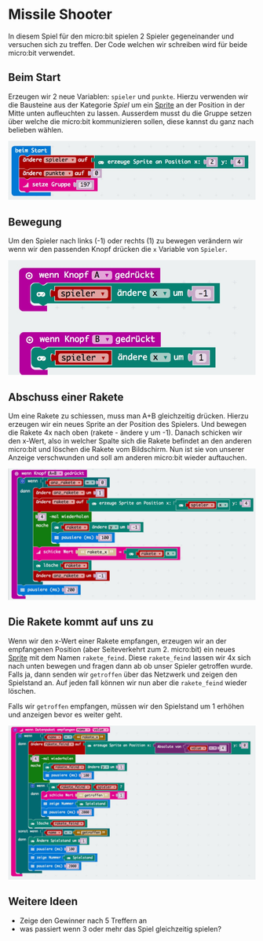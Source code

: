 # Missile Shooter

In diesem Spiel für den micro:bit spielen 2 Spieler gegeneinander und versuchen sich zu treffen.
Der Code welchen wir schreiben wird für beide micro:bit verwendet.

## Beim Start

Erzeugen wir 2 neue Variablen: ```spieler``` und ```punkte```. Hierzu verwenden wir die Bausteine aus der Kategorie _Spiel_ um ein [Sprite][sprite-link] an der Position in der Mitte unten aufleuchten zu lassen.
Ausserdem musst du die Gruppe setzen über welche die micro:bit kommunizieren sollen, diese kannst du ganz nach belieben wählen.

![](images/beimstart.jpeg)

## Bewegung

Um den Spieler nach links (-1) oder rechts (1) zu bewegen verändern wir wenn wir den passenden Knopf drücken die ```x``` Variable von ```Spieler```.

![](images/aundb.jpeg)

## Abschuss einer Rakete

Um eine Rakete zu schiessen, muss man A+B gleichzeitig drücken. Hierzu erzeugen wir ein neues Sprite an der Position des Spielers. Und bewegen die Rakete 4x nach oben (rakete - ändere y um -1). Danach schicken wir den x-Wert, also in welcher Spalte sich die Rakete befindet an den anderen micro:bit und löschen die Rakete vom Bildschirm. Nun ist sie von unserer Anzeige verschwunden und soll am anderen micro:bit wieder auftauchen.

![](images/aundbgleichzeitig.jpeg)

## Die Rakete kommt auf uns zu

Wenn wir den x-Wert einer Rakete empfangen, erzeugen wir an der empfangenen Position (aber Seiteverkehrt zum 2. micro:bit) ein neues [Sprite][sprite-link] mit dem Namen ```rakete_feind```. Diese ```rakete_feind``` lassen wir 4x sich nach unten bewegen und fragen dann ab ob unser Spieler getroffen wurde. Falls ja, dann senden wir ```getroffen``` über das Netzwerk und zeigen den Spielstand an. Auf jeden fall können wir nun aber die ```rakete_feind``` wieder löschen.

Falls wir ```getroffen``` empfangen, müssen wir den Spielstand um 1 erhöhen und anzeigen bevor es weiter geht.

![](images/datenpaket.jpeg)

## Weitere Ideen

- Zeige den Gewinner nach 5 Treffern an
- was passiert wenn 3 oder mehr das Spiel gleichzeitig spielen?

[sprite-link]: https://de.wikipedia.org/wiki/Sprite_(Computergrafik)